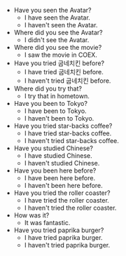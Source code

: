- Have you seen the Avatar?
    - I have seen the Avatar.
    - I haven't seen the Avatar.
- Where did you see the Avatar?
    - I didn't see the Avatar.
- Where did you see the movie?
    - I saw the movie in COEX.
- Have you tried 굽네치킨 before?
    - I have tried 굽네치킨 before.
    - I haven't tried 굽네치킨 before.
- Where did you try that?
    - I try that in hometown.
- Have you been to Tokyo?
    - I have been to Tokyo.
    - I haven't been to Tokyo.
- Have you tried star-backs coffee?
    - I have tried star-backs coffee.
    - I haven't tried star-backs coffee.
- Have you studied Chinese?
    - I have studied Chinese.
    - I haven't studied Chinese.
- Have you been here before?
    - I have been here before.
    - I haven't been here before.
- Have you tried the roller coaster?
    - I have tried the roller coaster.
    - I haven't tried the roller coaster.
- How was it?
    - It was fantastic.
- Have you tried paprika burger?
     - I have tried paprika burger.
     - I haven't tried paprika burger.
